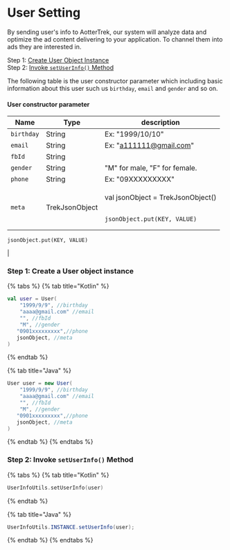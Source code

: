 # User Setting

By sending user's info to AotterTrek, our system will analyze data and optimize the ad content delivering to your application. To channel them into ads they are interested in.

Step 1: [Create User Object Instance](user-setting.md#step-1-create-a-user-object-instance)\
Step 2: [Invoke `setUserInfo()` Method](user-setting.md#step-2-invoke-setuserinfo-method)

The following table is the user constructor parameter which including basic information about this user such us `birthday`, `email` and `gender` and so on.

#### User constructor parameter

| Name       | Type           | description                                                                                                                    |
| ---------- | -------------- | ------------------------------------------------------------------------------------------------------------------------------ |
| `birthday` | String         | Ex: "1999/10/10"                                                                                                               |
| `email`    | String         | Ex: "a111111@gmail.com"                                                                                                        |
| `fbId`     | String         |                                                                                                                                |
| `gender`   | String         | "M" for male, "F" for female.                                                                                                  |
| `phone`    | String         | Ex: "09XXXXXXXXX"                                                                                                              |
| `meta`     | TrekJsonObject | <p>val jsonObject = TrekJsonObject()</p><pre><code>    jsonObject.put(KEY, VALUE)
    jsonObject.put(KEY, VALUE)
</code></pre> |

### Step 1: Create a User object instance

{% tabs %}
{% tab title="Kotlin" %}
```kotlin
val user = User(
    "1999/9/9", //birthday
    "aaaa@gmail.com" //email
    "", //fbId
    "M", //gender
   "0901xxxxxxxxx",//phone
   jsonObject, //meta
)
```
{% endtab %}

{% tab title="Java" %}
```java
User user = new User(
    "1999/9/9", //birthday
    "aaaa@gmail.com" //email
    "", //fbId
    "M", //gender
   "0901xxxxxxxxx",//phone
   jsonObject, //meta
)
```
{% endtab %}
{% endtabs %}

### Step 2: Invoke `setUserInfo()` Method

{% tabs %}
{% tab title="Kotlin" %}
```kotlin
UserInfoUtils.setUserInfo(user)
```
{% endtab %}

{% tab title="Java" %}
```java
UserInfoUtils.INSTANCE.setUserInfo(user);
```
{% endtab %}
{% endtabs %}

